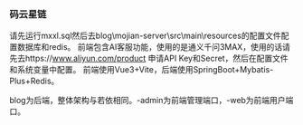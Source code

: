 ### 码云星链

请先运行mxxl.sql然后去blog\\mojian-server\\src\\main\\resources的配置文件配置数据库和redis。
前端包含AI客服功能，使用的是通义千问3MAX，使用的话请先去https://www.aliyun.com/product 申请API Key和Secret，然后在配置文件和系统变量中配置。
前端使用Vue3+Vite，后端使用SpringBoot+Mybatis-Plus+Redis。

blog为后端，整体架构与若依相同。-admin为前端管理端口，-web为前端用户端口。



